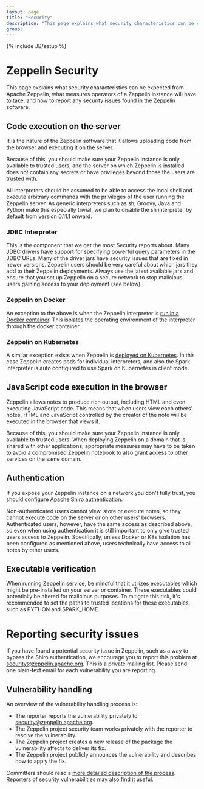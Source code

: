 ```yaml
---
layout: page
title: "Security"
description: "This page explains what security characteristics can be expected from Apache Zeppelin, what measures operators of a Zeppelin instance will have to take, and how to report any security issues found in the Zeppelin software."
group:
---
```

<!--
Licensed under the Apache License, Version 2.0 (the "License");
you may not use this file except in compliance with the License.
You may obtain a copy of the License at

http://www.apache.org/licenses/LICENSE-2.0

Unless required by applicable law or agreed to in writing, software
distributed under the License is distributed on an "AS IS" BASIS,
WITHOUT WARRANTIES OR CONDITIONS OF ANY KIND, either express or implied.
See the License for the specific language governing permissions and
limitations under the License.
-->
{% include JB/setup %}

# Zeppelin Security

This page explains what security characteristics can be expected from
Apache Zeppelin, what measures operators of a Zeppelin instance will have to
take, and how to report any security issues found in the Zeppelin
software.

## Code execution on the server

It is the nature of the Zeppelin software that it allows
uploading code from the browser and executing it on the server.

Because of this, you should make sure your Zeppelin instance is only
available to trusted users, and the server on which Zeppelin is
installed does not contain any secrets or have privileges beyond
those the users are trusted with.

All interpreters should be assumed to be able to access the local 
shell and execute arbitrary commands with the privileges of the user
running the Zeppelin server. As generic interpreters such as sh, Groovy,
Java and Python make this especially trivial, we plan to disable the sh
interpreter by default from version 0.11.1 onward.

### JDBC Interpreter

This is the component that we get the most Security reports about.
Many JDBC drivers have support for specifying powerful query parameters in the
JDBC URLs. Many of the driver jars have security issues that are fixed in newer
versions. Zeppelin users should be very careful about which jars they add to their
Zeppelin deployments. Always use the latest available jars and ensure that you
set up Zeppelin on a secure network to stop malicious users gaining access to
your deployment (see below).

### Zeppelin on Docker

An exception to the above is when the Zeppelin interpreter
is [run in a Docker container](https://zeppelin.apache.org/docs/latest/quickstart/docker.html).
This isolates the operating environment of the interpreter through the docker container.

### Zeppelin on Kubernetes

A similar exception exists when Zeppelin is
[deployed on Kubernetes](https://zeppelin.apache.org/docs/latest/quickstart/kubernetes.html).
In this case Zeppelin creates pods for individual interpreters,
and also the Spark interpreter is auto configured to use Spark
on Kubernetes in client mode.

## JavaScript code execution in the browser

Zeppelin allows notes to produce rich output, including HTML and even
executing JavaScript code. This means that when users view each others'
notes, HTML and JavaScript controlled by the creator of the note will
be executed in the browser that views it.

Because of this, you should make sure your Zeppelin instance is only
available to trusted users. When deploying Zeppelin on a domain that
is shared with other applications, appropriate measures may have to be
taken to avoid a compromised Zeppelin notebook to also grant access
to other services on the same domain.

## Authentication

If you expose your Zeppelin instance on a network you don't fully trust,
you should configure [Apache Shiro authentication](https://zeppelin.apache.org/docs/latest/setup/security/shiro_authentication.html).

Non-authenticated users cannot view, store or execute notes, so they
cannot execute code on the server or on other users' browsers.
Authenticated users, however, have the same access as described above,
so even when using authentication it is still important to only give
trusted users access to Zeppelin. Specifically, unless Docker or K8s
isolation has been configured as mentioned above, users technically
have access to all notes by other users.

## Executable verification

When running Zeppelin service, be mindful that it utilizes executables
which might be pre-installed on your server or container. These
executables could potentially be altered for malicious purposes. 
To mitigate this risk, it's recommended to set the paths to trusted
locations for these executables, such as PYTHON and SPARK_HOME.

# Reporting security issues

If you have found a potential security issue in Zeppelin,
such as a way to bypass the Shiro authentication,
we encourage you to report this problem at
[security@zeppelin.apache.org](mailto:security@zeppelin.apache.org).
This is a private mailing list. Please send one plain-text email
for each vulnerability you are reporting.

## Vulnerability handling

An overview of the vulnerability handling process is:

* The reporter reports the vulnerability privately to [security@zeppelin.apache.org](mailto:security@zeppelin.apache.org).
* The Zeppelin project security team works privately with the reporter to resolve the vulnerability.
* The Zeppelin project creates a new release of the package the vulnerability affects to deliver its fix.
* The Zeppelin project publicly announces the vulnerability and describes how to apply the fix.

Committers should read a [more detailed description of the process](https://www.apache.org/security/committers.html). Reporters of security vulnerabilities may also find it useful.
